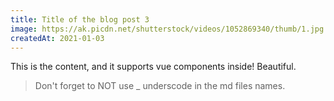 ```yaml
---
title: Title of the blog post 3
image: https://ak.picdn.net/shutterstock/videos/1052869340/thumb/1.jpg
createdAt: 2021-01-03
---
```


This is the content, and it supports vue components inside! Beautiful.

> Don't forget to NOT use _ underscode in the md files names.

